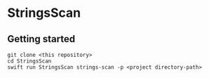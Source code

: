 # StringsScan



## Getting started

```
git clone <this repository>
cd StringsScan
swift run StringsScan strings-scan -p <project directory-path>
```
